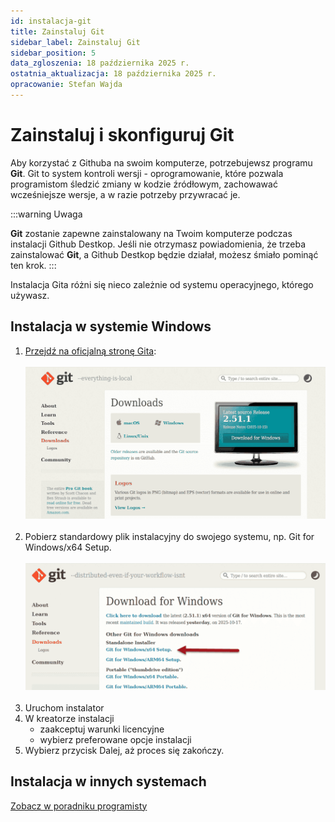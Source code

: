 ```yaml
---
id: instalacja-git
title: Zainstaluj Git
sidebar_label: Zainstaluj Git
sidebar_position: 5 
data_zgloszenia: 18 października 2025 r.
ostatnia_aktualizacja: 18 października 2025 r.
opracowanie: Stefan Wajda
---
```


# Zainstaluj i skonfiguruj Git

Aby korzystać z Githuba na swoim komputerze, potrzebujewsz programu **Git**. Git to system kontroli wersji - oprogramowanie, które pozwala programistom śledzić zmiany w kodzie źródłowym, zachowawać wcześniejsze wersje, a w razie potrzeby przywracać je. 

:::warning Uwaga 

**Git** zostanie zapewne zainstalowany na Twoim komputerze podczas instalacji Github Destkop. 
Jeśli nie otrzymasz powiadomienia, że trzeba zainstalować **Git**, a Github Destkop będzie działał, możesz śmiało pominąć ten krok.
:::

Instalacja Gita różni się nieco zależnie od systemu operacyjnego, którego używasz.

## Instalacja w systemie Windows

1. [Przejdź na oficjalną stronę Gita](https://git-scm.com/downloads/win):<br /><br />
   ![Oficjalna strona Git](./img/github-destkop-33.png)<br /><br />
2. Pobierz standardowy plik instalacyjny do swojego systemu, np. Git for Windows/x64 Setup.<br /><br />
   ![Pobierz Git dla swojego systemu](./img/github-destkop-33-1.png)<br /><br />
3. Uruchom instalator
4. W kreatorze instalacji 
   - zaakceptuj warunki licencyjne
   - wybierz preferowane opcje instalacji
5. Wybierz przycisk Dalej, aż proces się zakończy.

## Instalacja w innych systemach

[Zobacz w poradniku programisty](https://programistajava.pl/2025/03/15/podstawy-pracy-z-wersjonowaniem-kodu-w-github/)

